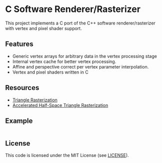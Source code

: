 # C Software Renderer/Rasterizer

This project implements a C port of the C++ software renderer/rasterizer with vertex and pixel shader support.

## Features
* Generic vertex arrays for arbitrary data in the vertex processing stage
* Internal vertex cache for better vertex processing.
* Affine and perspective correct per vertex parameter interpolation.
* Vertex and pixel shaders written in C

## Resources

* [Triangle Rasterization](http://www.cs.unc.edu/~blloyd/comp770/Lecture08.pdf)
* [Accelerated Half-Space Triangle Rasterization](https://www.researchgate.net/publication/286441992_Accelerated_Half-Space_Triangle_Rasterization)

## Example

```c


```

## License

This code is licensed under the MIT License (see [LICENSE](LICENSE)).
